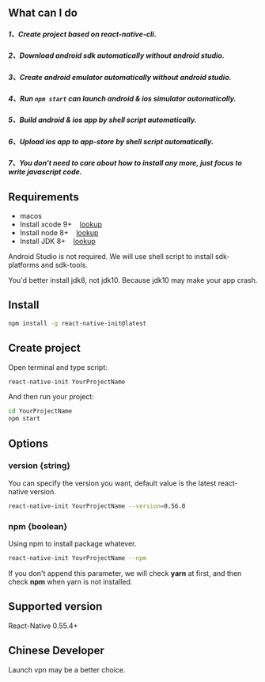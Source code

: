## What can I do
##### 1、Create project based on react-native-cli.
##### 2、Download android sdk automatically without android studio.
##### 3、Create android emulator automatically without android studio.
##### 4、Run `npm start` can launch android & ios simulator automatically.
##### 5、Build android & ios app by shell script automatically.
##### 6、Upload ios app to app-store by shell script automatically.
##### 7、You don't need to care about how to install any more, just focus to write javascript code.

## Requirements

- macos
- Install xcode 9+  &nbsp;&nbsp;  [lookup](https://github.com/fwh1990/react-native-init/blob/master/src/maps/ios-xcode.json)
- Install node 8+  &nbsp;&nbsp;  [lookup](https://github.com/fwh1990/react-native-init/blob/master/src/maps/node-version.json)
- Install JDK 8+   &nbsp;&nbsp;  [lookup](https://github.com/fwh1990/react-native-init/blob/master/src/maps/android-jdk.json)

Android Studio is not required. We will use shell script to install sdk-platforms and sdk-tools.

You'd better install jdk8, not jdk10. Because jdk10 may make your app crash.

## Install

```bash
npm install -g react-native-init@latest
```
## Create project
Open terminal and type script:
```bash
react-native-init YourProjectName
```
And then run your project:
```bash
cd YourProjectName
npm start
```

## Options

### version {string}
You can specify the version you want, default value is the latest react-native version.
```bash
react-native-init YourProjectName --version=0.56.0
```

### npm {boolean}
Using npm to install package whatever.
```bash
react-native-init YourProjectName --npm
```
If you don't append this parameter, we will check **yarn** at first, and then check **npm** when yarn is not installed.

## Supported version
React-Native 0.55.4+

## Chinese Developer
Launch vpn may be a better choice.
